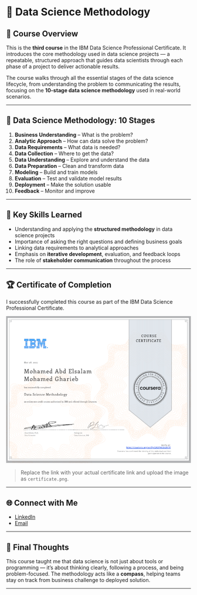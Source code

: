 # 🧭 Data Science Methodology

## 📄 Course Overview
This is the **third course** in the IBM Data Science Professional Certificate. It introduces the core methodology used in data science projects — a repeatable, structured approach that guides data scientists through each phase of a project to deliver actionable results.

The course walks through all the essential stages of the data science lifecycle, from understanding the problem to communicating the results, focusing on the **10-stage data science methodology** used in real-world scenarios.

---

## 🔁 Data Science Methodology: 10 Stages

1. **Business Understanding** – What is the problem?
2. **Analytic Approach** – How can data solve the problem?
3. **Data Requirements** – What data is needed?
4. **Data Collection** – Where to get the data?
5. **Data Understanding** – Explore and understand the data
6. **Data Preparation** – Clean and transform data
7. **Modeling** – Build and train models
8. **Evaluation** – Test and validate model results
9. **Deployment** – Make the solution usable
10. **Feedback** – Monitor and improve

---

## 🔑 Key Skills Learned

- Understanding and applying the **structured methodology** in data science projects  
- Importance of asking the right questions and defining business goals  
- Linking data requirements to analytical approaches  
- Emphasis on **iterative development**, evaluation, and feedback loops  
- The role of **stakeholder communication** throughout the process

---

## 🏆 Certificate of Completion

I successfully completed this course as part of the IBM Data Science Professional Certificate.

<p align="center">
  <a href="https://coursera.org/share/your-certificate-link">
    <img src="./Certificate.png" alt="Coursera Certificate - Data Science Methodology" height="400">
  </a>
</p>

> Replace the link with your actual certificate link and upload the image as `certificate.png`.

---

## 🌐 Connect with Me

- [LinkedIn](https://www.linkedin.com/in/mohamed-a-gharieb/)
- [Email](mailto:mo4u2030@gmail.com)

---

## 📌 Final Thoughts

This course taught me that data science is not just about tools or programming — it’s about thinking clearly, following a process, and being problem-focused. The methodology acts like a **compass**, helping teams stay on track from business challenge to deployed solution.

---

